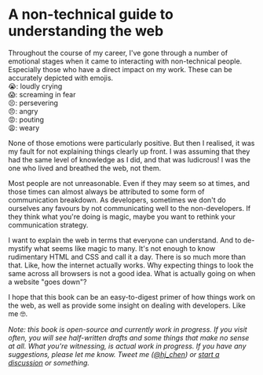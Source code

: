A non-technical guide to understanding the web
=======

Throughout the course of my career, I've gone through a number of emotional stages when it came to interacting with non-technical people. Especially those who have a direct impact on my work. These can be accurately depicted with emojis.  
😭: loudly crying  
😱: screaming in fear  
😣: persevering  
😠: angry  
😡: pouting  
😩: weary  

None of those emotions were particularly positive. But then I realised, it was my fault for not explaining things clearly up front. I was assuming that they had the same level of knowledge as I did, and that was ludicrous! I was the one who lived and breathed the web, not them.

Most people are not unreasonable. Even if they may seem so at times, and those times can almost always be attributed to some form of communication breakdown. As developers, sometimes we don't do ourselves any favours by not communicating well to the non-developers. If they think what you're doing is magic, maybe you want to rethink your communication strategy.

I want to explain the web in terms that everyone can understand. And to de-mystify what seems like magic to many. It's not enough to know rudimentary HTML and CSS and call it a day. There is so much more than that. Like, how the internet actually works. Why expecting things to look the same across all browsers is not a good idea. What is actually going on when a website "goes down"?

I hope that this book can be an easy-to-digest primer of how things work on the web, as well as provide some insight on dealing with developers. Like me 🤓. 

*Note: this book is open-source and currently work in progress. If you visit often, you will see half-written drafts and some things that make no sense at all. What you're witnessing, is actual work in progress. If you have any suggestions, please let me know. Tweet me ([@hj_chen](https://twitter.com/hj_chen)) or [start a discussion](https://www.gitbook.com/book/huijing/a-non-technical-guide-to-understanding-the-web/discussions) or something.*
